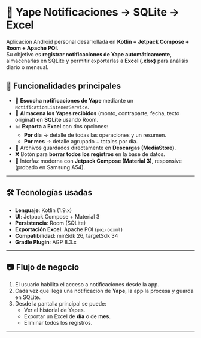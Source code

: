 

# 📲 Yape Notificaciones → SQLite → Excel  

Aplicación Android personal desarrollada en **Kotlin + Jetpack Compose + Room + Apache POI**.  
Su objetivo es **registrar notificaciones de Yape automáticamente**, almacenarlas en SQLite y permitir exportarlas a **Excel (.xlsx)** para análisis diario o mensual.  

## 🚀 Funcionalidades principales  

- 🔔 **Escucha notificaciones de Yape** mediante un `NotificationListenerService`.  
- 💾 **Almacena los Yapes recibidos** (monto, contraparte, fecha, texto original) en **SQLite** usando Room.  
- 📊 **Exporta a Excel** con dos opciones:  
  - **Por día** → detalle de todas las operaciones y un resumen.  
  - **Por mes** → detalle agrupado + totales por día.  
- 📂 Archivos guardados directamente en **Descargas (MediaStore)**.  
- ❌ Botón para **borrar todos los registros** en la base de datos.  
- 🎨 Interfaz moderna con **Jetpack Compose (Material 3)**, responsive (probado en Samsung A54).  

---

## 🛠️ Tecnologías usadas  

- **Lenguaje**: Kotlin (1.9.x)  
- **UI**: Jetpack Compose + Material 3  
- **Persistencia**: Room (SQLite)  
- **Exportación Excel**: Apache POI (`poi-ooxml`)  
- **Compatibilidad**: minSdk 26, targetSdk 34  
- **Gradle Plugin**: AGP 8.3.x  

---

## 📷 Flujo de negocio  

1. El usuario habilita el acceso a notificaciones desde la app.  
2. Cada vez que llega una notificación de **Yape**, la app la procesa y guarda en SQLite.  
3. Desde la pantalla principal se puede:  
   - Ver el historial de Yapes.  
   - Exportar un Excel de **día** o de **mes**.  
   - Eliminar todos los registros.  

---

